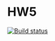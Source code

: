 # HW5
[![Build status](https://ci.appveyor.com/api/projects/status/tojapic7c6h5nytj?svg=true)](https://ci.appveyor.com/project/AlinaYak/hw5-wctu3)
